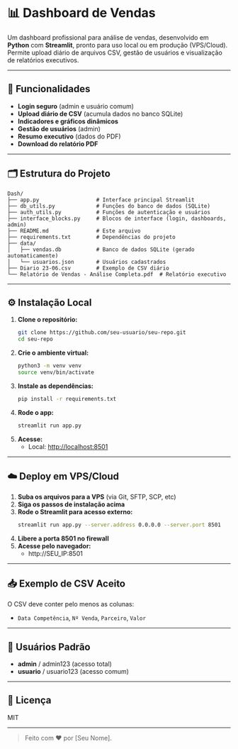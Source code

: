 # 📊 Dashboard de Vendas

Um dashboard profissional para análise de vendas, desenvolvido em **Python** com **Streamlit**, pronto para uso local ou em produção (VPS/Cloud). Permite upload diário de arquivos CSV, gestão de usuários e visualização de relatórios executivos.

---

## 🚀 Funcionalidades
- **Login seguro** (admin e usuário comum)
- **Upload diário de CSV** (acumula dados no banco SQLite)
- **Indicadores e gráficos dinâmicos**
- **Gestão de usuários** (admin)
- **Resumo executivo** (dados do PDF)
- **Download do relatório PDF**

---

## 🗂️ Estrutura do Projeto
```
Dash/
├── app.py                  # Interface principal Streamlit
├── db_utils.py             # Funções do banco de dados (SQLite)
├── auth_utils.py           # Funções de autenticação e usuários
├── interface_blocks.py     # Blocos de interface (login, dashboards, admin)
├── README.md               # Este arquivo
├── requirements.txt        # Dependências do projeto
├── data/
│   ├── vendas.db           # Banco de dados SQLite (gerado automaticamente)
│   └── usuarios.json       # Usuários cadastrados
├── Diario 23-06.csv        # Exemplo de CSV diário
└── Relatório de Vendas - Análise Completa.pdf  # Relatório executivo
```

---

## ⚙️ Instalação Local
1. **Clone o repositório:**
   ```bash
   git clone https://github.com/seu-usuario/seu-repo.git
   cd seu-repo
   ```
2. **Crie o ambiente virtual:**
   ```bash
   python3 -m venv venv
   source venv/bin/activate
   ```
3. **Instale as dependências:**
   ```bash
   pip install -r requirements.txt
   ```
4. **Rode o app:**
   ```bash
   streamlit run app.py
   ```
5. **Acesse:**
   - Local: [http://localhost:8501](http://localhost:8501)

---

## ☁️ Deploy em VPS/Cloud
1. **Suba os arquivos para a VPS** (via Git, SFTP, SCP, etc)
2. **Siga os passos de instalação acima**
3. **Rode o Streamlit para acesso externo:**
   ```bash
   streamlit run app.py --server.address 0.0.0.0 --server.port 8501
   ```
4. **Libere a porta 8501 no firewall**
5. **Acesse pelo navegador:**
   - http://SEU_IP:8501

---

## 📥 Exemplo de CSV Aceito
O CSV deve conter pelo menos as colunas:
- `Data Competência`, `Nº Venda`, `Parceiro`, `Valor`

---

## 👤 Usuários Padrão
- **admin** / admin123  (acesso total)
- **usuario** / usuario123  (acesso comum)

---

## 📄 Licença
MIT

---

> Feito com ❤️ por [Seu Nome]. 